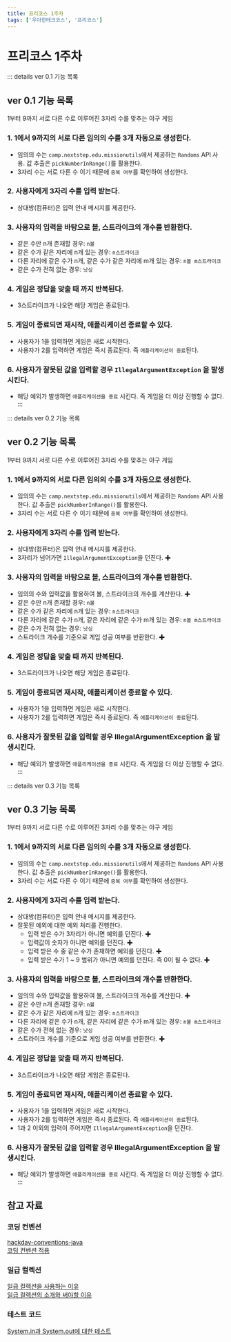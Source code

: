```yaml
---
title: 프리코스 1주차
tags: ['우아한테크코스', '프리코스']
---
```


# 프리코스 1주차

::: details ver 0.1 기능 목록
## ver 0.1 기능 목록

1부터 9까지 서로 다른 수로 이루어진 3자리 수를 맞추는 야구 게임

### 1. 1에서 9까지의 서로 다른 임의의 수를 3개 자동으로 생성한다.
 * 임의의 수는 `camp.nextstep.edu.missionutils`에서 제공하는 `Randoms` API 사용. 값 추출은 `pickNumberInRange()`를 활용한다.
 * 3자리 수는 서로 다른 수 이기 때문에 `중복 여부`를 확인하여 생성한다.

### 2. 사용자에게 3자리 수를 입력 받는다.
 * 상대방(컴퓨터)은 입력 안내 메시지를 제공한다.

### 3. 사용자의 입력을 바탕으로 볼, 스트라이크의 개수를 반환한다.
 * 같은 수만 n개 존재할 경우: `n볼`
 * 같은 수가 같은 자리에 n개 있는 경우: `n스트라이크`
 * 다른 자리에 같은 수가 n개, 같은 수가 같은 자리에 m개 있는 경우: `n볼 m스트라이크` 
 * 같은 수가 전혀 없는 경우: `낫싱`

### 4. 게임은 정답을 맞출 때 까지 반복된다.
 * 3스트라이크가 나오면 해당 게임은 종료된다.

### 5. 게임이 종료되면 재시작, 애플리케이션 종료할 수 있다.
 * 사용자가 1을 입력하면 게임은 새로 시작한다.
 * 사용자가 2를 입력하면 게임은 즉시 종료된다. 즉 `애플리케이션이 종료`된다.

### 6. 사용자가 잘못된 값을 입력할 경우 `IllegalArgumentException` 을 발생시킨다.
 * 해당 예외가 발생하면 `애플리케이션을 종료` 시킨다. 즉 게임을 더 이상 진행할 수 없다.
:::

::: details ver 0.2 기능 목록
## ver 0.2 기능 목록

1부터 9까지 서로 다른 수로 이루어진 3자리 수를 맞추는 야구 게임

### 1. 1에서 9까지의 서로 다른 임의의 수를 3개 자동으로 생성한다.
 * 임의의 수는 `camp.nextstep.edu.missionutils`에서 제공하는 `Randoms` API 사용한다. 값 추출은 `pickNumberInRange()`를 활용한다.
 * 3자리 수는 서로 다른 수 이기 때문에 `중복 여부`를 확인하여 생성한다.

### 2. 사용자에게 3자리 수를 입력 받는다.
 * 상대방(컴퓨터)은 입력 안내 메시지를 제공한다.
 * 3자리가 넘어가면 `IllegalArgumentException`을 던진다. ✚

### 3. 사용자의 입력을 바탕으로 볼, 스트라이크의 개수를 반환한다.
 * 임의의 수와 입력값을 활용하여 볼, 스트라이크의 개수를 계산한다. ✚
 * 같은 수만 n개 존재할 경우: `n볼`
 * 같은 수가 같은 자리에 n개 있는 경우: `n스트라이크`
 * 다른 자리에 같은 수가 n개, 같은 자리에 같은 수가 m개 있는 경우: `n볼 m스트라이크`
 * 같은 수가 전혀 없는 경우: `낫싱`
 * 스트라이크 개수를 기준으로 게임 성공 여부를 반환한다. ✚

### 4. 게임은 정답을 맞출 때 까지 반복된다.
 * 3스트라이크가 나오면 해당 게임은 종료된다.

### 5. 게임이 종료되면 재시작, 애플리케이션 종료할 수 있다.
 * 사용자가 1을 입력하면 게임은 새로 시작한다.
 * 사용자가 2를 입력하면 게임은 즉시 종료된다. 즉 `애플리케이션이 종료`된다.

### 6. 사용자가 잘못된 값을 입력할 경우 IllegalArgumentException 을 발생시킨다.
 * 해당 예외가 발생하면 `애플리케이션을 종료` 시킨다. 즉 게임을 더 이상 진행할 수 없다.
:::

::: details ver 0.3 기능 목록
## ver 0.3 기능 목록

1부터 9까지 서로 다른 수로 이루어진 3자리 수를 맞추는 야구 게임

### 1. 1에서 9까지의 서로 다른 임의의 수를 3개 자동으로 생성한다.
 * 임의의 수는 `camp.nextstep.edu.missionutils`에서 제공하는 `Randoms` API 사용한다. 값 추출은 `pickNumberInRange()`를 활용한다.
 * 3자리 수는 서로 다른 수 이기 때문에 `중복 여부`를 확인하여 생성한다.

### 2. 사용자에게 3자리 수를 입력 받는다.
 * 상대방(컴퓨터)은 입력 안내 메시지를 제공한다.
 * 잘못된 예외에 대한 예외 처리를 진행한다.
     * 입력 받은 수가 3자리가 아니면 예외를 던진다. ✚
     * 입력값이 숫자가 아니면 예외를 던진다. ✚
     * 입력 받은 수 중 같은 수가 존재하면 예외를 던진다. ✚
     * 입력 받은 수가 1 ~ 9 범위가 아니면 예외를 던진다. 즉 0이 될 수 없다. ✚

### 3. 사용자의 입력을 바탕으로 볼, 스트라이크의 개수를 반환한다.
 * 임의의 수와 입력값을 활용하여 볼, 스트라이크의 개수를 계산한다. ✚
 * 같은 수만 n개 존재할 경우: `n볼`
 * 같은 수가 같은 자리에 n개 있는 경우: `n스트라이크`
 * 다른 자리에 같은 수가 n개, 같은 자리에 같은 수가 m개 있는 경우: `n볼 m스트라이크`
 * 같은 수가 전혀 없는 경우: `낫싱`
 * 스트라이크 개수를 기준으로 게임 성공 여부를 반환한다. ✚

### 4. 게임은 정답을 맞출 때 까지 반복된다.
 * 3스트라이크가 나오면 해당 게임은 종료된다.

### 5. 게임이 종료되면 재시작, 애플리케이션 종료할 수 있다.
 * 사용자가 1을 입력하면 게임은 새로 시작한다.
 * 사용자가 2를 입력하면 게임은 즉시 종료된다. 즉 `애플리케이션이 종료`된다.
 * 1과 2 이외의 입력이 주어지면 `IllegalArgumentException`을 던진다.

### 6. 사용자가 잘못된 값을 입력할 경우 IllegalArgumentException 을 발생시킨다.
 * 해당 예외가 발생하면 `애플리케이션을 종료` 시킨다. 즉 게임을 더 이상 진행할 수 없다.
:::

## 참고 자료

### 코딩 컨벤션
[hackday-conventions-java](https://naver.github.io/hackday-conventions-java/)<br>
[코딩 컨벤션 적용](https://hodol.dev/journal/coding-convention/)<br>

### 일급 컬렉션
[일급 컬렉션을 사용하는 이유](https://tecoble.techcourse.co.kr/post/2020-05-08-First-Class-Collection/)<br>
[일급 컬렉션의 소개와 써야할 이유](https://jojoldu.tistory.com/412)<br>

### 테스트 코드
[System.in과 System.out에 대한 테스트](https://sakjung.tistory.com/33)

<TagLinks />